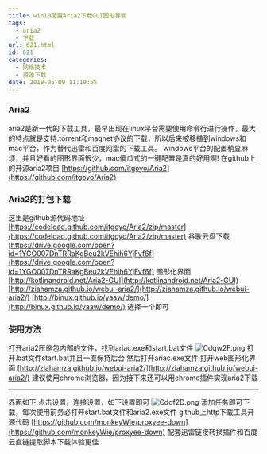 ```yaml
---
title: win10配置Aria2下载GUI图形界面
tags:
  - aria2
  - 下载
url: 621.html
id: 621
categories:
  - 网络技术
  - 资源下载
date: 2018-05-09 11:19:55
---
```


### Aria2

aria2是新一代的下载工具，最早出现在linux平台需要使用命令行进行操作，最大的特点就是支持.torrent和magnet协议的下载，所以后来被移植到windows和mac平台，作为替代迅雷和百度网盘的下载工具。 windows平台的配置稍显麻烦，并且好看的图形界面很少，mac傻瓜式的一键配置是真的好用啊! 在github上的开源aria2项目 [https://github.com/itgoyo/Aria2](https://github.com/itgoyo/Aria2)

### <!--more-->Aria2的打包下载

这里是github源代码地址 [https://codeload.github.com/itgoyo/Aria2/zip/master](https://codeload.github.com/itgoyo/Aria2/zip/master) 谷歌云盘下载 [https://drive.google.com/open?id=1YGO007DnTRRaKgBeu2kVEhih6YjFvf6f](https://drive.google.com/open?id=1YGO007DnTRRaKgBeu2kVEhih6YjFvf6f) 图形化界面 [http://kotlinandroid.net/Aria2-GUI](http://kotlinandroid.net/Aria2-GUI) [http://ziahamza.github.io/webui-aria2/](http://ziahamza.github.io/webui-aria2/) [http://binux.github.io/yaaw/demo/](http://binux.github.io/yaaw/demo/) 选择一个即可

### 使用方法

打开aria2压缩包内部的文件，找到ariac.exe和start.bat文件
![Cdqw2F.png](http://file.mgek.cc/images/blog/win-aria-1.webp) 
打开.bat文件start.bat并且一直保持后台 然后打开ariac.exe文件 打开web图形化界面 [http://ziahamza.github.io/webui-aria2/](http://ziahamza.github.io/webui-aria2/) 建议使用chrome浏览器，因为接下来还可以用chrome插件实现aria2下载

* * *

界面如下 点击设置，连接设置，如下设置即可
![Cdqf2D.png](http://file.mgek.cc/images/blog/win-aria-2.webp)
添加任务即可下载，每次使用前务必打开start.bat文件和aria2.exe文件 github上http下载工具开源代码 [https://github.com/monkeyWie/proxyee-down](https://github.com/monkeyWie/proxyee-down) 配套迅雷链接转换插件和百度云直链提取脚本下载体验更佳